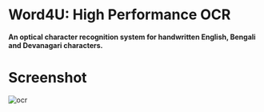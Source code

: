 # Word4U: High Performance OCR
**An optical character recognition system for handwritten English, Bengali and Devanagari characters.**

# Screenshot
![ocr](https://user-images.githubusercontent.com/72482679/224605834-533ae92c-e2b9-4de4-a9ea-a5c158cae047.png)
